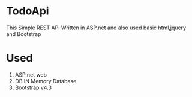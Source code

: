 # TodoApi
This Simple REST API Written in ASP.net and also used basic html,jquery and Bootstrap
 
# Used
  1. ASP.net web
  2. DB IN Memory Database
  3. Bootstrap v4.3
